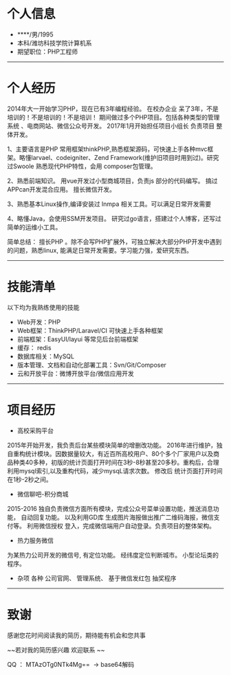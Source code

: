 # 个人信息
-  ****/男/1995
- 本科/潍坊科技学院计算机系
- 期望职位：PHP工程师

----

# 个人经历
2014年大一开始学习PHP，现在已有3年编程经验。 在校办企业 呆了3年，不是
培训的！不是培训的！不是培训！ 期间做过多个PHP项目。包括各种类型的管理
系统 、电商网站、微信公众号开发。 2017年1月开始担任项目小组长 负责项目
整体开发。 　

1、主要语言是PHP 常用框架thinkPHP,熟悉框架源码，可快速上手各种mvc框
架。略懂larvael、codeigniter、Zend Framework(维护旧项目时用到过)。研究
过Swoole 熟悉现代PHP特性，会用 composer包管理。

2、熟悉前端知识。 用vue开发过小型商城项目，负责js 部分的代码编写。 搞过
APPcan开发混合应用。 擅长微信开发。

3、熟悉基本Linux操作,编译安装过 lnmpa 相关工具。可以满足日常开发需要

4、略懂Java，会使用SSM开发项目。 研究过go语言，搭建过个人博客，还写过简单的运维小工具。

简单总结： 擅长PHP 。除不会写PHP扩展外，可独立解决大部分PHP开发中遇到
的问题，熟悉linux, 能满足日常开发需要。学习能力强，爱研究东西。
  
  
---

# 技能清单
以下均为我熟练使用的技能
- Web开发：PHP
- Web框架：ThinkPHP/Laravel/CI 可快速上手各种框架
- 前端框架：EasyUI/layui 等常见后台前端框架
- 缓存： redis  
- 数据库相关：MySQL
- 版本管理、文档和自动化部署工具：Svn/Git/Composer
- 云和开放平台：微博开放平台/微信应用开发

----

# 项目经历
- 高校采购平台

2015年开始开发，我负责后台某些模块简单的增删改功能。
2016年进行维护，独自重构统计模块。因数据量较大，有近百所高校用户、80个多个厂家用户以及商品种类40多种，初版的统计页面打开时间在3秒-8秒甚至20多秒。重构后，合理利用mysql索引,以及重构代码，减少mysqL请求次数。 修改后 统计页面打开时间在1秒-2秒之间。

- 微信聊吧-积分商城
 
2015-2016 独自负责微信方面所有模块，完成公众号菜单设置功能，推送消息功
能， 自动回复功能。 以及利用GD库 生成图片海报做出推广二维码海报，微信支
付等。 利用微信授权 登入，完成微信端用户自动登录。负责项目的整体架构。

- 热力服务微信

为某热力公司开发的微信号, 有定位功能。 经纬度定位判断城市。 小型论坛类的程序。  

- 杂项
各种 公司官网、 管理系统、 基于微信发红包 抽奖程序  


----
# 致谢

感谢您花时间阅读我的简历，期待能有机会和您共事

~~若对我的简历感兴趣 欢迎联系 ~~

 QQ ： MTAzOTg0NTk4Mg==  -> base64解码

